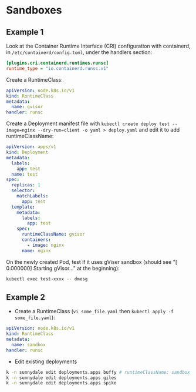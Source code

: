 # Sandboxes

## Example 1

Look at the Container Runtime Interface (CRI) configuration with containerd, in `/etc/containerd/config.toml`, under the handlers section:

```ini
[plugins.cri.containerd.runtimes.runsc]
runtime_type = "io.containerd.runsc.v1"
```

Create a RuntimeClass:

```yaml
apiVersion: node.k8s.io/v1 
kind: RuntimeClass
metadata:
  name: gvisor  
handler: runsc
```

Create a Deployment manifest file with `kubectl create deploy test --image=nginx --dry-run=client -o yaml > deploy.yaml` and edit it to add runtimeClassName:

```yaml
apiVersion: apps/v1
kind: Deployment
metadata:
  labels:
    app: test
  name: test
spec:
  replicas: 1
  selector:
    matchLabels:
      app: test
  template:
    metadata:
      labels:
        app: test
    spec:
      runtimeClassName: gvisor
      containers:
        - image: nginx
      name: nginx
```

On the newly created Pod, test if it uses gViser sandbox (should see "[   0.000000] Starting gVisor..." at the beginning):

```bash
kubectl exec test-xxxx -- dmesg
```

## Example 2

- Create a RuntimeClass (`vi some_file.yaml` then `kubectl apply -f some_file.yaml`):

```yaml
apiVersion: node.k8s.io/v1
kind: RuntimeClass
metadata:
  name: sandbox
handler: runsc
```

- Edit existing deployments

```bash
k -n sunnydale edit deployments.apps buffy # runtimeClassName: sandbox
k -n sunnydale edit deployments.apps giles
k -n sunnydale edit deployments.apps spike
```
